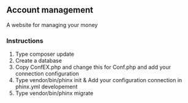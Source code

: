 ## Account management  
A website for managing your money  
### Instructions
1. Type composer update  
2. Create a database  
3. Copy ConfEX.php and change this for Conf.php and add your connection configuration 
4. Type vendor/bin/phinx init & Add your configuration connection in phinx.yml developement
5. Type vendor/bin/phinx migrate
